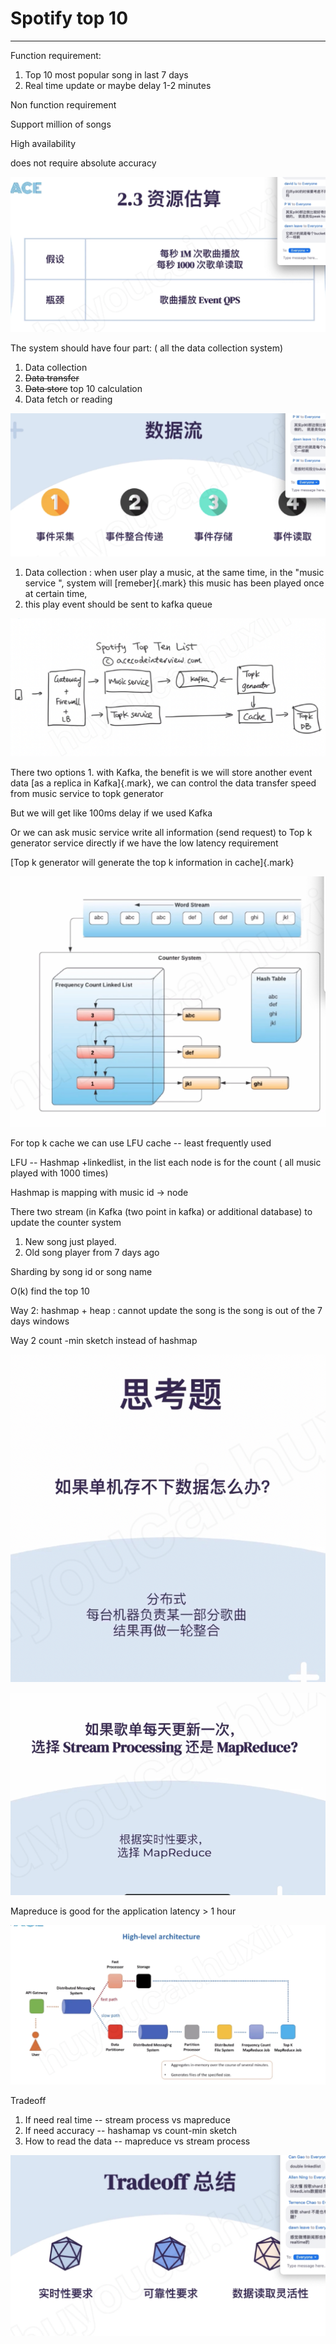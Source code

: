 # Spotify top 10 



---

Function requirement:



1.  Top 10 most popular song in last 7 days
2.  Real time update or maybe delay 1-2 minutes





Non function requirement



Support million of songs

High availability

does not require absolute accuracy





![2 ． 假 设 瓶 颈 3 资 源 估 算 每 秒 1M 次 歌 曲 播 放 每 秒 1 次 歌 单 读 取 歌 曲 播 放 EventQPS david lu to Everyone 归 并 p90 的 时 候 要 考 虑 不 P W to Everyone 其 实 p 那 边 我 比 较 好 奇 1 做 的 " 就是类 似 peakho dawn leave to Everyone 它 统 计 的 就 是 每 个 bucket 不 一 样 啊 Everyone ， Type message here.. 、 ](../../media/Steam^JCollection-TopK-Spotify-top-10-image1.png)



The system should have four part: ( all the data collection system)



1.  Data collection
2.  ~~Data transfer~~
3.  ~~Data store~~ top 10 calculation
4.  Data fetch or reading



![数 据 流 事 件 采 集 事 件 整 合 传 递 事 件 存 储 P W to Everyone 其 实 p90 那 边 我 比 做 的 " 就 是 类 似 pe dawn leave to E 它 计 的 就 是 每 个 b 不 一 样 啊 P W to Everyone 是 按 时 间 段 分 bukc 《 Everyone · Type message here.. 事 件 读 取 ](../../media/Steam^JCollection-TopK-Spotify-top-10-image2.png)

1.  Data collection : when user play a music, at the same time, in the "music service ", system will [remeber]{.mark} this music has been played once at certain time,
2.  this play event should be sent to kafka queue



![출, (弋 -4 ](../../media/Steam^JCollection-TopK-Spotify-top-10-image3.png)



There two options 1. with Kafka, the benefit is we will store another event data [as a replica in Kafka]{.mark}, we can control the data transfer speed from music service to topk generator

But we will get like 100ms delay if we used Kafka





Or we can ask music service write all information (send request) to Top k generator service directly if we have the low latency requirement



[Top k generator will generate the top k information in cache]{.mark}





![型 qe. ト よ の 工 を 名 三 6 の 、 の 」 コ 00 コ で ・ メ u コ ョ 00 、 ! を ・ こ 2 ](../../media/Steam^JCollection-TopK-Spotify-top-10-image4.png)

For top k cache we can use LFU cache -- least frequently used



LFU -- Hashmap +linkedlist, in the list each node is for the count ( all music played with 1000 times)

Hashmap is mapping with music id -> node



There two stream (in Kafka (two point in kafka) or additional database) to update the counter system

1.  New song just played.
2.  Old song player from 7 days ago



Sharding by song id or song name





O(k) find the top 10



Way 2: hashmap + heap : cannot update the song is the song is out of the 7 days windows



Way 2 count -min sketch instead of hashmap





![思 考 题 如 果 单 机 存 不 下 数 据 怎 么 办 ？ 分 布 式 每 台 机 器 负 责 某 一 部 分 歌 曲 结 果 再 做 一 轮 整 合 ](../../media/Steam^JCollection-TopK-Spotify-top-10-image5.png)





![如 果 歌 单 每 天 更 新 一 次 ， 选 择 Stream Processing 还 是 MapReduce? 根 据 实 时 性 要 求 ， 选 择 MapReduce ](../../media/Steam^JCollection-TopK-Spotify-top-10-image6.png)



Mapreduce is good for the application latency > 1 hour









![High-level architecture API Gateway Storage Distributed Messaging System fast path slow path Distributed Messaging Partitioner Partition Distributed File System Frequency Count Top K MapReduce Job MapReduce Job Aggregates in-rnernory over the course of several minutes. Generates files of the specified size. ](../../media/Steam^JCollection-TopK-Spotify-top-10-image7.png)



Tradeoff



1.  If need real time -- stream process vs mapreduce
2.  If need accuracy -- hashamap vs count-min sketch
3.  How to read the data -- mapreduce vs stream process





![Tradeoff 总 结 Can Gao to Everyon double linkedlist Allen Ning to Everyc 没 太 懂 'Eüshard 飠 linkedListsH%ti# Terrence Chao to E' 按 歉 shard 不 是 也 dawn leave to Even 感 觉 薇 博 新 闻 那 些 力 realtime 的 Everyone Type message here. 实 时 性 要 求 可 靠 性 要 求 数 据 读 取 灵 活 性 ](../../media/Steam^JCollection-TopK-Spotify-top-10-image8.png)










